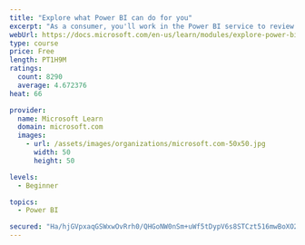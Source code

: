 ```yaml
---
title: "Explore what Power BI can do for you"
excerpt: "As a consumer, you'll work in the Power BI service to review and interact with content that has been shared with you. This module provides the foundational information that you need to work effectively in the Power BI service."
webUrl: https://docs.microsoft.com/en-us/learn/modules/explore-power-bi-service/
type: course
price: Free
length: PT1H9M
ratings:
  count: 8290
  average: 4.672376
heat: 66

provider:
  name: Microsoft Learn
  domain: microsoft.com
  images:
    - url: /assets/images/organizations/microsoft.com-50x50.jpg
      width: 50
      height: 50

levels:
  - Beginner

topics:
  - Power BI

secured: "Ha/hjGVpxaqGSWxwOvRrh0/QHGoNW0nSm+uWf5tDypV6s8STCzt516mwBoXO20mu1sBHbXGny94lzbc86PqEuz0FFJtrNR+PUSlj9muC8NbVKN4+9X2BzYM5nmeW+ygiszn/0AD+TURyiAShCZx2rG7Vs4mxqJ+OVRGXTUuT6YXwGqP20SOFMwsrSp14xi1vHN+GWcVIzZLGwpAwhbgh52LqhsQhNEOHuc2O8sgwdx236ypHicf2xBZEwnIbzxGfUdSr5/xgXPqiaySCImV+prGwCRSR8Kebsgz9ISOeTJoZIPiredR450Bbhnxad59TDhHojeMlOjqciwTqN29sjBxRqbZ/N4fsDFFvFQFGwqNG9yMIDLlgAeim0DJfBR8irTz7GpuEtyMkopF79Xq4MM0iZVnZJguD8S1cT0ApY+8=;i7QKXjx0d7ZcTbXwbZv/Uw=="
---
```


